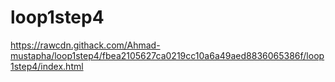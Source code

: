 # loop1step4
https://rawcdn.githack.com/Ahmad-mustapha/loop1step4/fbea2105627ca0219cc10a6a49aed8836065386f/loop1step4/index.html
